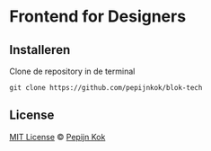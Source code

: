# Frontend for Designers

## Installeren
Clone de repository in de terminal

```
git clone https://github.com/pepijnkok/blok-tech
```

## License

[MIT License](https://github.com/pepijnkok/blok-tech/blob/master/LICENSE.md) © [Pepijn Kok](https://github.com/pepijnkok)